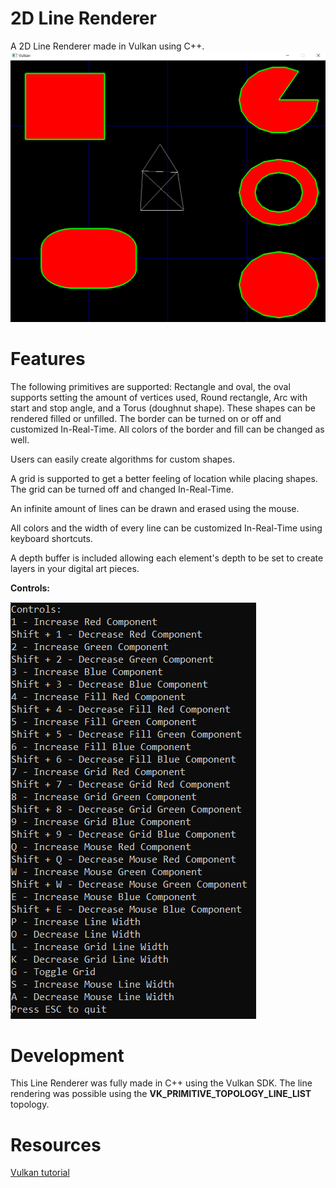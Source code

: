 # 2D Line Renderer

A 2D Line Renderer made in Vulkan using C++. ![ProgramExample](https://github.com/KnipTang/Vulkan-2D_Engine/blob/main/Images/Program.PNG?raw=true)
# Features

The following primitives are supported:
	Rectangle and oval, the oval supports setting
	the amount of vertices used,
	Round rectangle,
	Arc with start and stop angle,
	and a Torus (doughnut shape).
These shapes can be rendered filled or unfilled. The border can be turned on or off and customized In-Real-Time. All colors of the border and fill can be changed as well.
	
Users can easily create algorithms for custom shapes.

A grid is supported to get a better feeling of location while placing shapes. The grid can be turned off and changed In-Real-Time.

An infinite amount of lines can be drawn and erased using the mouse.

All colors and the width of every line can be customized In-Real-Time using keyboard shortcuts.

A depth buffer is included allowing each element's depth to be set to create layers in your digital art pieces.

**Controls:**

![Controls](https://github.com/KnipTang/Vulkan-2D_Engine/blob/main/Images/Controls.PNG?raw=true)

# Development

This Line Renderer was fully made in C++ using the Vulkan SDK. The line rendering was possible using the **VK_PRIMITIVE_TOPOLOGY_LINE_LIST** topology. 

# Resources

[Vulkan tutorial](https://vulkan-tutorial.com/)
